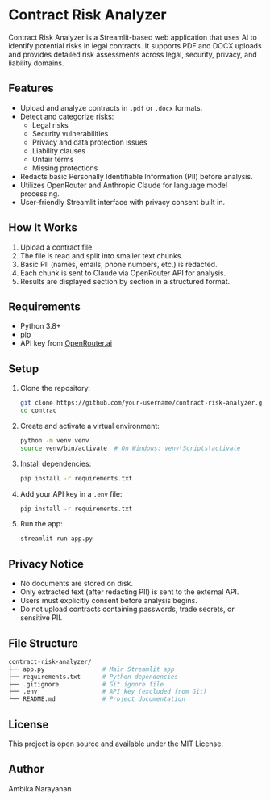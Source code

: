 # Contract Risk Analyzer

Contract Risk Analyzer is a Streamlit-based web application that uses AI to identify potential risks in legal contracts. It supports PDF and DOCX uploads and provides detailed risk assessments across legal, security, privacy, and liability domains.

## Features

- Upload and analyze contracts in `.pdf` or `.docx` formats.
- Detect and categorize risks:
  - Legal risks
  - Security vulnerabilities
  - Privacy and data protection issues
  - Liability clauses
  - Unfair terms
  - Missing protections
- Redacts basic Personally Identifiable Information (PII) before analysis.
- Utilizes OpenRouter and Anthropic Claude for language model processing.
- User-friendly Streamlit interface with privacy consent built in.

## How It Works

1. Upload a contract file.
2. The file is read and split into smaller text chunks.
3. Basic PII (names, emails, phone numbers, etc.) is redacted.
4. Each chunk is sent to Claude via OpenRouter API for analysis.
5. Results are displayed section by section in a structured format.

## Requirements

- Python 3.8+
- pip
- API key from [OpenRouter.ai](https://openrouter.ai/)

## Setup

1. Clone the repository:
   ```bash
   git clone https://github.com/your-username/contract-risk-analyzer.git
   cd contrac
   ```

2. Create and activate a virtual environment:
   ```bash
   python -m venv venv
   source venv/bin/activate  # On Windows: venv\Scripts\activate
   ```
   
3. Install dependencies:
   ```bash
   pip install -r requirements.txt
   ```
   
5. Add your API key in a `.env` file:
   ```bash
   pip install -r requirements.txt
   ```
   
7. Run the app:
   ```bash
   streamlit run app.py
   ```

## Privacy Notice

- No documents are stored on disk.
- Only extracted text (after redacting PII) is sent to the external API.
- Users must explicitly consent before analysis begins.
- Do not upload contracts containing passwords, trade secrets, or sensitive PII.

## File Structure

```bash
contract-risk-analyzer/
├── app.py                # Main Streamlit app
├── requirements.txt      # Python dependencies
├── .gitignore            # Git ignore file
├── .env                  # API key (excluded from Git)
└── README.md             # Project documentation
```

## License

This project is open source and available under the MIT License.

## Author
Ambika Narayanan


